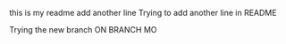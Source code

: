 this is my readme
add another line
Trying to add another line in README

Trying the new branch
ON BRANCH MO
